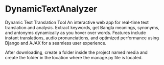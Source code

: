 # DynamicTextAnalyzer
Dynamic Text Translation Tool An interactive web app for real-time text translation and analysis. Extract keywords, get Bangla meanings, synonyms, and antonyms dynamically as you hover over words. Features include instant translations, audio pronunciations, and optimized performance using Django and AJAX for a seamless user experience.


After downloading, create a folder inside the project named media and create the folder in the location where the manage.py file is located.
